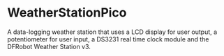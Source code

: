 # WeatherStationPico
A data-logging weather station that uses a LCD display for user output, a potentiometer for user input, a DS3231 real time clock module and the DFRobot Weather Station v3.
